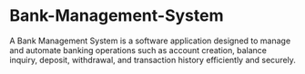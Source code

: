 # Bank-Management-System
A Bank Management System is a software application designed to manage and automate banking operations such as account creation, balance inquiry, deposit, withdrawal, and transaction history efficiently and securely.
